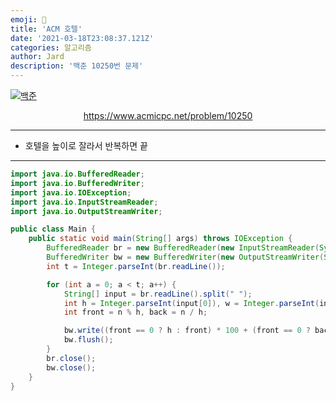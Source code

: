 ```yaml
---
emoji: 🧢
title: 'ACM 호텔'
date: '2021-03-18T23:08:37.121Z'
categories: 알고리즘
author: Jard
description: '백준 10250번 문제'
---
```


[![백준](https://d2gd6pc034wcta.cloudfront.net/images/logo@2x.png)](https://www.acmicpc.net/problem/10250)

<div style="text-align:center"><a href="https://www.acmicpc.net/problem/10250">https://www.acmicpc.net/problem/10250</a></div>

---

- 호텔을 높이로 잘라서 반복하면 끝

---

```java
import java.io.BufferedReader;
import java.io.BufferedWriter;
import java.io.IOException;
import java.io.InputStreamReader;
import java.io.OutputStreamWriter;

public class Main {
    public static void main(String[] args) throws IOException {
        BufferedReader br = new BufferedReader(new InputStreamReader(System.in));
        BufferedWriter bw = new BufferedWriter(new OutputStreamWriter(System.out));
        int t = Integer.parseInt(br.readLine());

        for (int a = 0; a < t; a++) {
            String[] input = br.readLine().split(" ");
            int h = Integer.parseInt(input[0]), w = Integer.parseInt(input[1]), n = Integer.parseInt(input[2]);
            int front = n % h, back = n / h;

            bw.write((front == 0 ? h : front) * 100 + (front == 0 ? back : back + 1) + "\n");
            bw.flush();
        }
        br.close();
        bw.close();
    }
}
```
